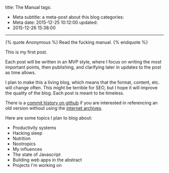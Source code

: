 title: The Manual
tags:
  - Meta
subtitle: a meta-post about this blog
categories:
  - Meta
date: 2015-12-25 10:12:00
updated:
- 2015-12-26 15:38:00
---

{% quote Anonymous %}
Read the fucking manual.
{% endquote %}

This is my first post.

Each post will be written in an MVP style, where I focus on writing the most important points, then publishing, and clarifying later in updates to the post as time allows.

I plan to make this a living blog, which means that the format, content, etc. will change often. This might be terrible for SEO, but I hope it will improve the quality of the blog. Each post is meant to be timeless.

There is a [commit history on github](https://github.com/jjman505/jjman505.github.io) if you are interested in referencing an old version without using the [internet archives](https://web.archive.org/web/*/jjman505.github.io).

Here are some topics I plan to blog about:
- Productivity systems
- Hacking sleep
- Nutrition
- Nootropics
- My influences
- The state of Javascript
- Building web apps in the abstract
- Projects I'm working on

